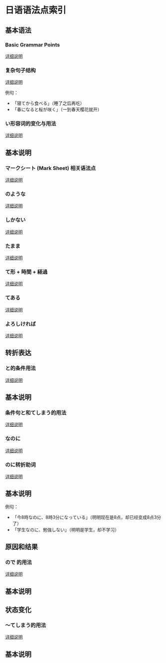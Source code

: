 # 日语语法点索引

## 基本语法

### Basic Grammar Points
[详细说明](basic_grammar_points.md)

### 复杂句子结构
[详细说明](complex_sentence_patterns.md)

例句：
- 「寝てから食べる」（睡了之后再吃）
- 「春になると桜が咲く」（一到春天樱花就开）

### い形容词的变化与用法
[详细说明](i-adjective.md)

## 基本说明

### マークシート (Mark Sheet) 相关语法点
[详细说明](marksheet.md)

### のような
[详细说明](noyouna.md)

### しかない
[详细说明](shikanai.md)

### たまま
[详细说明](tamama.md)

### て形 + 時間 + 経過
[详细说明](te_form_duration.md)

### てある
[详细说明](tearu.md)

### よろしければ
[详细说明](yoroshikereba.md)

## 转折表达

### と的条件用法
[详细说明](conditional_to.md)

## 基本说明

### 条件句と和てしまう的用法
[详细说明](conditional_to_and_te_shimau.md)

### なのに
[详细说明](nanoni.md)

### のに转折助词
[详细说明](noni.md)

## 基本说明

例句：
- 「今8時なのに、8時3分になっている」（明明现在是8点，却已经变成8点3分了）
- 「学生なのに、勉強しない」（明明是学生，却不学习）

## 原因和结果

### ので 的用法
[详细说明](node.md)

## 基本说明

## 状态变化

### ～てしまう的用法
[详细说明](te_shimau.md)

## 基本说明

